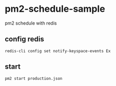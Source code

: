 # pm2-schedule-sample
pm2 schedule with redis
## config redis
```
redis-cli config set notify-keyspace-events Ex
```
## start
```
pm2 start production.json
```
